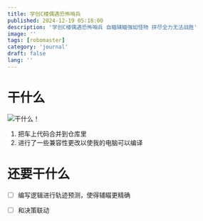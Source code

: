 ```yaml
---
title: 学创C楼偶遇恐怖哨兵
published: 2024-12-19 05:18:00
description: '学创C楼偶遇恐怖哨兵 自瞄辅瞄强如怪物 拼尽全力无法战胜'
image: ''
tags: [robomaster]
category: 'journal'
draft: false 
lang: ''
---
```


# 干什么

![干什么！](https://s2.loli.net/2024/12/19/pQthOjvRSAXKC6D.jpg)

1. 把车上代码合并到仓库里
2. 进行了一些兼容性更改以使我的电脑可以编译

# 还要干什么

* [ ] 编写逻辑进行轨迹预测，使得辅瞄更精确
* [ ] 和决策联动

